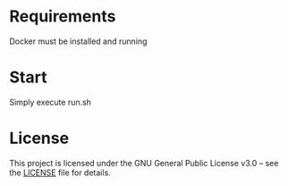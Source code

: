 # Requirements

Docker must be installed and running

# Start

Simply execute run.sh

# License

This project is licensed under the GNU General Public License v3.0 – see the [LICENSE](LICENSE) file for details.